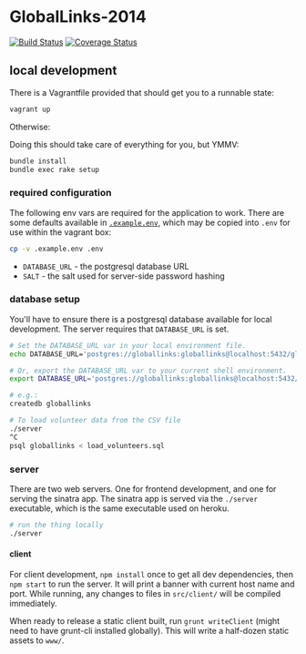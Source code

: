 GlobalLinks-2014
================

[![Build Status](https://travis-ci.org/globallinks/volunteer-portal.svg?branch=master)](https://travis-ci.org/globallinks/volunteer-portal)
[![Coverage Status](https://coveralls.io/repos/globallinks/volunteer-portal/badge.png)](https://coveralls.io/r/globallinks/volunteer-portal)

## local development

There is a Vagrantfile provided that should get you to a runnable state:
```bash
vagrant up
```

Otherwise:

Doing this should take care of everything for you, but YMMV:

``` bash
bundle install
bundle exec rake setup
```

### required configuration

The following env vars are required for the application to work.
There are some defaults available in
[`.example.env`](./.example.env), which may be copied into `.env`
for use within the vagrant box:

``` bash
cp -v .example.env .env
```

* `DATABASE_URL` - the postgresql database URL
* `SALT` - the salt used for server-side password hashing

### database setup

You'll have to ensure there is a postgresql database available for
local development.  The server requires that `DATABASE_URL` is set.


``` bash
# Set the DATABASE_URL var in your local environment file.
echo DATABASE_URL='postgres://globallinks:globallinks@localhost:5432/globallinks' >> .env

# Or, export the DATABASE_URL var to your current shell environment.
export DATABASE_URL='postgres://globallinks:globallinks@localhost:5432/globallinks'

# e.g.:
createdb globallinks

# To load volunteer data from the CSV file
./server
^C
psql globallinks < load_volunteers.sql

```

### server

There are two web servers.  One for frontend development, and one
for serving the sinatra app.  The sinatra app is served via the
`./server` executable, which is the same executable used on heroku.


``` bash
# run the thing locally
./server
```

#### client

For client development, `npm install` once to get all dev
dependencies, then `npm start` to run the server. It will
print a banner with current host name and port. While running,
any changes to files in `src/client/` will be compiled
immediately.

When ready to release a static client built, run
`grunt writeClient` (might need to have grunt-cli installed
globally). This will write a half-dozen static assets to `www/`.

